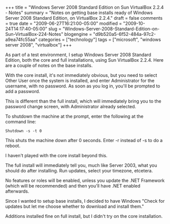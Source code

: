 +++
title = "Windows Server 2008 Standard Edition on Sun VirtualBox 2.2.4 - Notes"
summary = "Notes on getting base installs ready of Windows Server 2008 Standard Edition, on VirtualBox 2.2.4."
draft = false
comments = true
date = "2009-06-27T16:21:00-05:00"
modified = "2009-10-24T14:17:40-05:00"
slug = "Windows-Server-2008-Standard-Edition-on-Sun-VirtualBox-224-Notes"
blogengine = "d9b520a5-6f52-484a-97c2-a9ea74fc55aa"
categories = ["technology"]
tags = ["microsoft", "windows server 2008", "virtualbox"]
+++

<p>As part of a test environment, I setup Windows Server 2008 Standard Edition, both the core and full installations,&nbsp;using Sun VirtualBox 2.2.4. Here are a couple of notes on the base installs.</p>
<p>With the core install, it's not immediately obvious, but you need to select Other User once the system is installed, and enter Administrator for the username, with no password. As soon as you log in, you'll be prompted to add&nbsp;a password.</p>
<p>This is different than the full install, which will immediately bring you to the password change screen, with Administrator already selected.</p>
<p>To shutdown the machine at the prompt, enter the following at the command line:</p>
<pre class="code"><code>Shutdown -s -t 0</code></pre>
<p>This shuts the machine down after 0 seconds. Enter -r instead of -s to do a reboot.</p>
<p>I haven't played with the core install beyond this.</p>
<p>The full install will immediately tell you, much like Server 2003, what you should do after installing. Run updates, select your timezone, etcetera.</p>
<p>No features or roles will be enabled, unless you update the .NET Framework (which will be recommended) and then you'll have .NET enabled afterwards.</p>
<p>Since I wanted to setup base installs, I decided to have Windows "Check for updates but let me choose whether to download and install them."</p>
<p>Additions installed fine on full install, but I didn't try on the core installation.</p>
